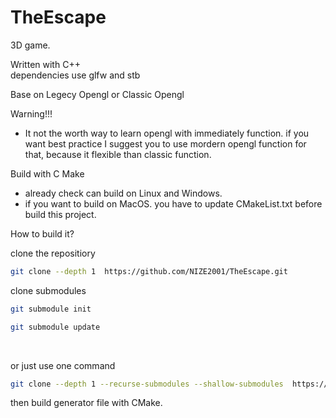 # TheEscape
3D game. 

Written with C++<br>
dependencies use glfw and stb

Base on Legecy Opengl or Classic Opengl

Warning!!! 
* It not the worth way to learn opengl with immediately function. if you want best practice I suggest you to use mordern opengl function for that, because it flexible than classic function.

Build with C Make
* already check can build on Linux and Windows.
* if you want to build on MacOS. you have to update CMakeList.txt before build this project.

How to build it?

clone the repositiory
```sh
git clone --depth 1  https://github.com/NIZE2001/TheEscape.git
```
clone submodules 
```sh
git submodule init
```
```sh
git submodule update
```
<br>

or just use one command 
```sh
git clone --depth 1 --recurse-submodules --shallow-submodules  https://github.com/NIZE2001/TheEscape.git
```

then build generator file with CMake.

